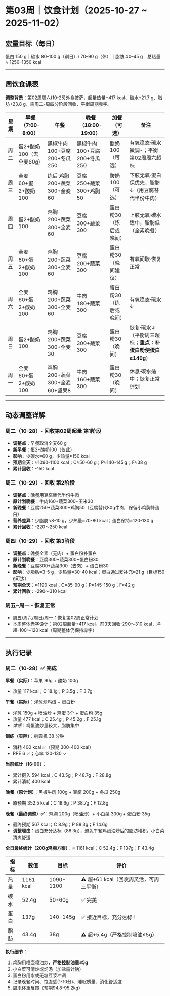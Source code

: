 # 第03周｜饮食计划（2025-10-27 ~ 2025-11-02）

## 宏量目标（每日）
蛋白 150 g｜碳水 80–100 g（训日）/ 70–90 g（休）｜脂肪 40–45 g｜总热量 ≈ 1250–1350 kcal

---

## 周饮食课表

**调整背景**：第02周周六(10-25)外食披萨，超量热量+417 kcal、碳水+21.7 g、脂肪+23.8 g，需周二-周四分阶段回收，平衡周期赤字。

| 星期 | 早餐（7:00-8:00） | 午餐 | 晚餐（18:00-19:00） | 加餐（可选） | 备注 |
|------|------------------|------|-------------------|-------------|------|
| 周二 | 蛋2+酸奶100（去全麦60g） | 黑椒牛肉100+豆腐200+冬瓜250 | 黑椒牛肉100+豆腐200+冬瓜250 | 酸奶100（可选） | 有氧稳态·碳水微调-；平衡第02周周六超标 |
| 周三 | 全麦60+蛋2+酸奶100 | 练后 鸡胸200+蔬菜300+全麦60 | 豆腐250+蔬菜300+鸡胸50 | 酸奶100（可选） | 下肢无氧·蛋白保优先，脂肪↓（用豆腐替代半份牛肉） |
| 周四 | 蛋2+酸奶100 | 鸡胸200+蔬菜300+全麦60 | 豆腐300+蔬菜300 | 蛋白粉30（练后或晚间） | 上肢无氧·碳水适中，脂肪低（全素晚餐） |
| 周五 | 全麦60+蛋2+酸奶100 | 鸡胸200+蔬菜300+全麦60 | 豆腐200+蔬菜300 | 蛋白粉30（晚间建议） | 有氧间歇·恢复正常 |
| 周六 | 全麦60+蛋2+酸奶100 | 鸡胸200+蔬菜300+全麦60 | 牛肉180+蔬菜300 | 蛋白粉30（练后或晚间） | 有氧稳态·碳水↓ |
| 周日 | 蛋2+酸奶100 | 鸡胸200+蔬菜300+全麦30 | 豆腐300+蔬菜300 | 蛋白粉30（晚间） | 恢复·碳水↓（平衡周三超标；**重点：补蛋白粉使蛋白≥140g**） |
| 周一 | 全麦60+蛋2+酸奶100 | 鸡胸200+蔬菜300+全麦60+坚果8 | 牛肉160+蔬菜300 | 蛋白粉30（晚间） | 休息·碳水适中；恢复正常计划 |

---

## 动态调整详解

### **周二（10-28）- 回收第02周超量 第1阶段**
- **调整点**：早餐取消全麦60 g
- **新早餐**：蛋2+酸奶100（仅此）
- **影响**：少碳水≈60 g，少热量≈150 kcal
- **预期全天**：≈1090-1100 kcal；C≈50-60 g；P≈140-145 g；F≈38 g
- **累计回收**：-150 kcal

### **周三（10-29）- 回收 第2阶段**
- **调整点**：晚餐用豆腐替代半份牛肉
- **原计划晚餐**：牛肉160+蔬菜300+玉米30
- **新晚餐**：豆腐250+蔬菜300+鸡胸50（豆腐替代80g牛肉，保留小鸡胸补蛋白）
- **营养差异**：少脂肪≈8-10 g，少热量≈70-80 kcal；蛋白保持≈120-130 g
- **累计回收**：-220～250 kcal

### **周四（10-29）- 回收 第3阶段**
- **调整点**：晚餐全素（无肉）+ 蛋白粉补蛋白
- **原计划晚餐**：豆腐300+蔬菜300+蛋白粉30
- **新晚餐**：豆腐300+蔬菜300（去肉）+ 蛋白粉30
- **影响**：少脂肪≈3-5 g，少热量≈30-40 kcal；蛋白通过粉补充≈21 g（目标150 g可达）
- **预期全天**：≈1190 kcal；C≈85-90 g；P≈145-150 g；F≈42 g
- **累计回收**：-290～310 kcal

### **周五~周一 - 恢复正常**
- 周五/周六/周日/周一：恢复第02周正常计划
- 本周整体赤字设计：第02周超量+417 kcal，前3天回收-290～310 kcal，净超-100～120 kcal（周期整体仍保持赤字）

---

## 执行记录

### **周二（10-28）✅ 完成**

**早餐（实际）**：苹果 90g + 酸奶 100g
- 热量 117 kcal；C 18.1g；P 3.5g；F 3.7g

**午餐（实际）**：洋葱炒鸡蛋 + 蛋白粉
- 洋葱 150g + 喷油炒 + 鸡蛋 3个 + 蛋白粉 35g
- 热量 477 kcal；C 25.4g；P 45.2g；F 25.1g
- *体感*：鸡蛋油炒量较大，脂肪集中

**训练（实际）**：椭圆机 38 分钟
- 消耗 400 kcal ✅（预期 300-400 kcal）
- RPE 6 ✓；心率 120-130 ✓

**当前统计（16:00）**：
- 累计摄入 594 kcal；C 43.5g；P 48.7g；F 28.8g
- 累计消耗 400 kcal

**晚餐（原计划）**：黑椒牛肉 100g + 豆腐 200g + 冬瓜 250g
- 原预期 352.5 kcal；C 18.6g；P 38.7g；F 12.8g

**晚餐（最终调整）✅**：鸡胸 200g（喷油炒）+ 小白菜 300g + 蛋白粉 35g
- 最终预期 567 kcal；C 8.9g；P 88.3g；F 14.6g
- **调整理由**：蛋白充分达标（88.3g），避免午餐鸡蛋油炒后的脂肪堆积，小白菜清爽舒适

**全日最终统计（200g鸡胸方案）**：≈ 1161 kcal；C 52.4g；P 137g；F 43.4g

| 指标 | 数值 | 目标 | 评价 |
|------|------|------|------|
| 热量 | 1161 kcal | 1090-1100 | ⚠️ 超+61 kcal（回收周灵活，可周三平衡） |
| 碳水 | 52.4g | 50-60g | ✅ 完美 |
| 蛋白 | 137g | 140-145g | ✅ 接近目标，充分达标！ |
| 脂肪 | 43.4g | 38g | ⚠️ 超+5.4g（严格控制喷油≤5g） |

**执行细节**：
1. 鸡胸用喷壶喷油炒，**严格控制油量≤5g**
2. 小白菜可清炒或炖汤（加盐需计钠）
3. 蛋白粉用水或无糖豆浆冲调
4. 记录晚餐时间、饱腹感(1-10分)、睡眠质量、消化舒适度
5. 周末体重反馈（预期94.8-95.2kg）
